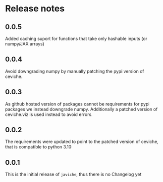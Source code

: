# Release notes

<!-- do not remove -->

## 0.0.5

Added caching suport for functions that take only hashable inputs (or numpy/JAX arrays)

## 0.0.4

Avoid downgrading numpy by manually patching the pypi version of ceviche.

## 0.0.3

As github hosted version of packages cannot be requirements for pypi packages we instead downgrade numpy. Additionally a patched version of ceviche.viz is used instead to avoid errors.


## 0.0.2

The requirements were updated to point to the patched version of ceviche, that is compatible to python 3.10


## 0.0.1

This is the initial release of `javiche`, thus there is no Changelog yet


